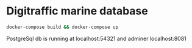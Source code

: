 # Digitraffic marine database

````bash
docker-compose build && docker-compose up
````

PostgreSql db is running at localhost:54321 and adminer localhost:8081